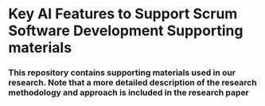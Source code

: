 # Key AI Features to Support Scrum Software Development Supporting materials 
 
### This repository contains supporting materials used in our research. Note that a more detailed description of the research methodology and approach is included in the research paper
